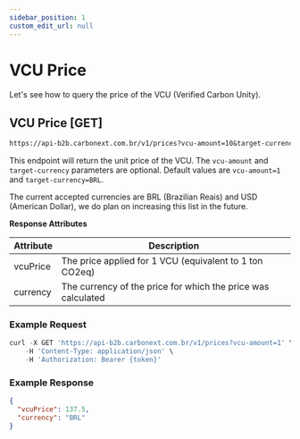 ```yaml
---
sidebar_position: 1
custom_edit_url: null
---
```


# VCU Price

Let's see how to query the price of the VCU (Verified Carbon Unity).

## VCU Price [GET]

```md title="BASE URL"
https://api-b2b.carbonext.com.br/v1/prices?vcu-amount=10&target-currency=BRL
```

This endpoint will return the unit price of the VCU. The `vcu-amount` and `target-currency` parameters are optional. Default values are `vcu-amount=1` and `target-currency=BRL`.
	
The current accepted currencies are BRL (Brazilian Reais) and USD (American Dollar), we do plan on increasing this list in the future.

**Response Attributes**

| Attribute | Description                                                  |
| --------- | ------------------------------------------------------------ |
| vcuPrice  | The price applied for 1 VCU (equivalent to 1 ton CO2eq)      |
| currency  | The currency of the price for which the price was calculated |

### Example Request

```javascript
curl -X GET 'https://api-b2b.carbonext.com.br/v1/prices?vcu-amount=1' \
    -H 'Content-Type: application/json' \
    -H 'Authorization: Bearer {token}'
```

### Example Response

```json
{
  "vcuPrice": 137.5,
  "currency": "BRL"
}
```
